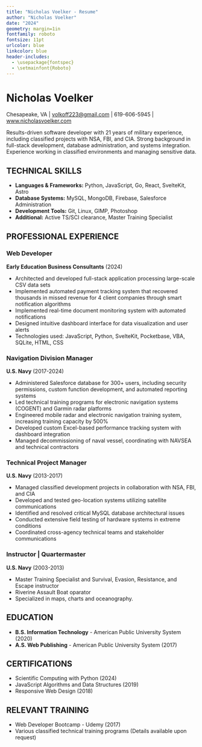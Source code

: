 ```yaml
---
title: "Nicholas Voelker - Resume"
author: "Nicholas Voelker"
date: "2024"
geometry: margin=1in
fontfamily: roboto
fontsize: 11pt
urlcolor: blue
linkcolor: blue
header-includes:
  - \usepackage{fontspec}
  - \setmainfont{Roboto}
---
```


# Nicholas Voelker

Chesapeake, VA | volkoff223@gmail.com | 619-606-5945 | www.nicholasvoelker.com

Results-driven software developer with 21 years of military experience, including classified projects with NSA, FBI, and CIA. Strong background in full-stack development, database administration, and systems integration. Experience working in classified environments and managing sensitive data.

## TECHNICAL SKILLS

- **Languages & Frameworks:** Python, JavaScript, Go, React, SvelteKit, Astro
- **Database Systems:** MySQL, MongoDB, Firebase, Salesforce Administration
- **Development Tools:** Git, Linux, GIMP, Photoshop
- **Additional:** Active TS/SCI clearance, Master Training Specialist

## PROFESSIONAL EXPERIENCE

### Web Developer

**Early Education Business Consultants** (2024)

- Architected and developed full-stack application processing large-scale CSV data sets
- Implemented automated payment tracking system that recovered thousands in missed revenue for 4 client companies through smart notification algorithms
- Implemented real-time document monitoring system with automated notifications
- Designed intuitive dashboard interface for data visualization and user alerts
- Technologies used: JavaScript, Python, SvelteKit, Pocketbase, VBA, SQLite, HTML, CSS

### Navigation Division Manager

**U.S. Navy** (2017-2024)

- Administered Salesforce database for 300+ users, including security permissions, custom function development, and automated reporting systems
- Led technical training programs for electronic navigation systems (COGENT) and Garmin radar platforms
- Engineered mobile radar and electronic navigation training system, increasing training capacity by 500%
- Developed custom Excel-based performance tracking system with dashboard integration
- Managed decommissioning of naval vessel, coordinating with NAVSEA and technical contractors

### Technical Project Manager

**U.S. Navy** (2013-2017)

- Managed classified development projects in collaboration with NSA, FBI, and CIA
- Developed and tested geo-location systems utilizing satellite communications
- Identified and resolved critical MySQL database architectural issues
- Conducted extensive field testing of hardware systems in extreme conditions
- Coordinated cross-agency technical teams and stakeholder communications

### Instructor | Quartermaster

**U.S. Navy** (2003-2013)

- Master Training Specialist and Survival, Evasion, Resistance, and Escape instructor
- Riverine Assault Boat oparator
- Specialized in maps, charts and oceanography.

## EDUCATION

- **B.S. Information Technology** - American Public University System (2020)
- **A.S. Web Publishing** - American Public University System (2017)

## CERTIFICATIONS

- Scientific Computing with Python (2024)
- JavaScript Algorithms and Data Structures (2019)
- Responsive Web Design (2018)

## RELEVANT TRAINING

- Web Developer Bootcamp - Udemy (2017)
- Various classified technical training programs (Details available upon request)
